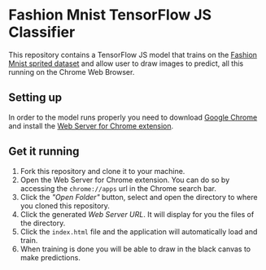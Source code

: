 # Fashion Mnist TensorFlow JS Classifier 

This repository contains a TensorFlow JS model that trains on the [Fashion Mnist sprited dataset](https://storage.googleapis.com/learnjs-data/model-builder/fashion_mnist_images.png) and allow user to draw images to predict, all this running on the Chrome Web Browser.  

## Setting up  

In order to the model runs properly you need to download [Google Chrome](https://www.google.pt/intl/pt-PT/chrome/?brand=CHBD&gclid=EAIaIQobChMIv-vZmImG5wIVBA6RCh3kWQNmEAAYASAAEgKDmvD_BwE&gclsrc=aw.ds) and install the [Web Server for Chrome extension](https://chrome.google.com/webstore/detail/web-server-for-chrome/ofhbbkphhbklhfoeikjpcbhemlocgigb). 

## Get it running 

1. Fork this repository and clone it to your machine.
2. Open the Web Server for Chrome extension. You can do so by accessing the `chrome://apps` url in the Chrome search bar. 
3. Click the *"Open Folder"* button, select and open the directory to where you cloned this repository. 
4. Click the generated *Web Server URL*. It will display for you the files of the directory. 
5. Click the `index.html` file and the application will automatically load and train. 
6. When training is done you will be able to draw in the black canvas to make predictions. 

